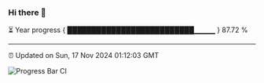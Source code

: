 ### Hi there 👋

⏳ Year progress { ██████████████████████████▁▁▁▁ } 87.72 %

---

⏰ Updated on Sun, 17 Nov 2024 01:12:03 GMT

![Progress Bar CI](https://github.com/liununu/liununu/workflows/Progress%20Bar%20CI/badge.svg)
